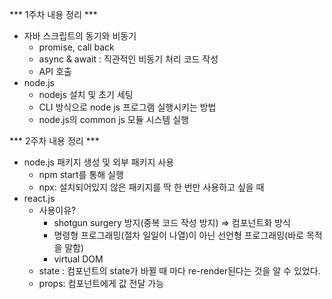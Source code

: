 *** 1주차 내용 정리 ***
- 자바 스크립트의 동기와 비동기
    - promise, call back
    - async & await : 직관적인 비동기 처리 코드 작성
    - API 호출
- node.js
    - nodejs 설치 및 초기 세팅
    - CLI 방식으로 node js 프로그램 실행시키는 방법
    - node.js의 common js 모듈 시스템 실행


 *** 2주차 내용 정리 ***
 - node.js 패키지 생성 및 외부 패키지 사용
    - npm start를 통해 실행
    - npx: 설치되어있지 않은 패키지를 딱 한 번만 사용하고 싶을 때
- react.js
    - 사용이유?
        - shotgun surgery 방지(중복 코드 작성 방지) ⇒ 컴포넌트화 방식
        - 명령형 프로그래밍(절차 일일이 나열)이 아닌 선언형 프로그래밍(바로 목적을 말함)
        - virtual DOM
    - state : 컴포넌트의 state가 바뀔 때 마다 re-render된다는 것을 알 수 있었다.
    - props: 컴포넌트에게 값 전달 가능
